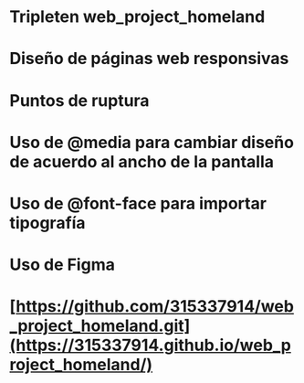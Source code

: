 # Tripleten web_project_homeland

# Diseño de páginas web responsivas

# Puntos de ruptura

# Uso de @media para cambiar diseño de acuerdo al ancho de la pantalla

# Uso de @font-face para importar tipografía

# Uso de Figma

# [https://github.com/315337914/web_project_homeland.git](https://315337914.github.io/web_project_homeland/)
